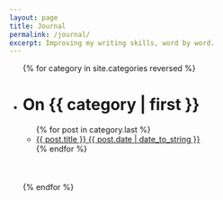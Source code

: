 ```yaml
---
layout: page
title: Journal
permalink: /journal/
excerpt: Improving my writing skills, word by word.
---
```


<ul class="categorias">
{% for category in site.categories reversed %}
  <li><h1><a class="{{ category | first }}" name="{{ category | first }}" id="#{{ page.categories }}">On {{ category | first }}</a></h1>
    <ul class="categorias">
    {% for post in category.last %}
      <li class="categoria-post"><a href="{{ post.url }}">{{ post.title }} <span class="categoria-post-date">{{ post.date | date_to_string }}</span></a></li>
    {% endfor %}
    </ul><br><br><br>
  </li>
{% endfor %}
</ul>